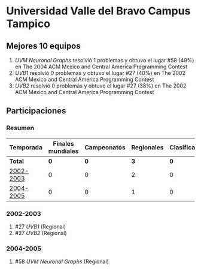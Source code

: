 # Universidad Valle del Bravo Campus Tampico

## Mejores 10 equipos

1. _UVM Neuronal Graphs_ resolvió 1 problemas y obtuvo el lugar #58 (49%) en The 2004 ACM Mexico and Central America Programming Contest
1. _UVB1_ resolvió 0 problemas y obtuvo el lugar #27 (40%) en The 2002 ACM Mexico and Central America Programming Contest
1. _UVB2_ resolvió 0 problemas y obtuvo el lugar #27 (38%) en The 2002 ACM Mexico and Central America Programming Contest

## Participaciones

### Resumen

| Temporada | Finales mundiales | Campeonatos | Regionales | Clasificatorios | Equipos |
| --- | --- | --- | --- | --- | --- |
| **Total** | **0** | **0** | **3** | **0** | **3** |
| [2002-2003](#2002-2003) | 0 | 0 | 2 | 0 | 2 |
| [2004-2005](#2004-2005) | 0 | 0 | 1 | 0 | 1 |

### 2002-2003

1. #27 _UVB1_ (Regional)
1. #27 _UVB2_ (Regional)

### 2004-2005

1. #58 _UVM Neuronal Graphs_ (Regional)



